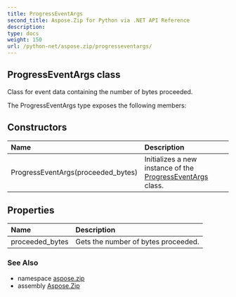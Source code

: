 ```yaml
---
title: ProgressEventArgs
second_title: Aspose.Zip for Python via .NET API Reference
description: 
type: docs
weight: 150
url: /python-net/aspose.zip/progresseventargs/
---
```


## ProgressEventArgs class

Class for event data containing the number of bytes proceeded.

The ProgressEventArgs type exposes the following members:
## Constructors
| Name | Description |
| :- | :- |
|ProgressEventArgs(proceeded_bytes)|Initializes a new instance of the [ProgressEventArgs](/zip/python-net/aspose.zip/progresseventargs/) class.|
## Properties
| Name | Description |
| :- | :- |
|proceeded_bytes|Gets the number of bytes proceeded.|

### See Also

* namespace [aspose.zip](/zip/python-net/aspose.zip/)
* assembly [Aspose.Zip](/zip/python-net/)

